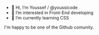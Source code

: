 - 👋 Hi, I’m Youssef / @youssicode
- 👀 I’m interested in Front-End developing
- 🌱 I’m currently learning CSS

I'm happy to be one of the Github comunity.

